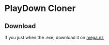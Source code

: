 # PlayDown Cloner

## Download

If you just when the .exe, download it on [mega.nz]("https://mega.nz/#!YlZRBCBC!dR4zfaqFOgG0R2GkTCzSU9dxHXITk_XZwu5V7bqe64E")
